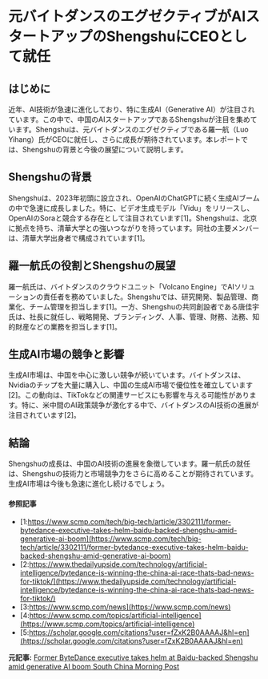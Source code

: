 # 元バイトダンスのエグゼクティブがAIスタートアップのShengshuにCEOとして就任

## はじめに

近年、AI技術が急速に進化しており、特に生成AI（Generative AI）が注目されています。この中で、中国のAIスタートアップであるShengshuが注目を集めています。Shengshuは、元バイトダンスのエグゼクティブである羅一航（Luo Yihang）氏がCEOに就任し、さらに成長が期待されています。本レポートでは、Shengshuの背景と今後の展望について説明します。

## Shengshuの背景

Shengshuは、2023年初頭に設立され、OpenAIのChatGPTに続く生成AIブームの中で急速に成長しました。特に、ビデオ生成モデル「Vidu」をリリースし、OpenAIのSoraと競合する存在として注目されています[1]。Shengshuは、北京に拠点を持ち、清華大学との強いつながりを持っています。同社の主要メンバーは、清華大学出身者で構成されています[1]。

## 羅一航氏の役割とShengshuの展望

羅一航氏は、バイトダンスのクラウドユニット「Volcano Engine」でAIソリューションの責任者を務めていました。Shengshuでは、研究開発、製品管理、商業化、チーム管理を担当します[1]。一方、Shengshuの共同創設者である唐佳宇氏は、社長に就任し、戦略開発、ブランディング、人事、管理、財務、法務、知的財産などの業務を担当します[1]。

## 生成AI市場の競争と影響

生成AI市場は、中国を中心に激しい競争が続いています。バイトダンスは、Nvidiaのチップを大量に購入し、中国の生成AI市場で優位性を確立しています[2]。この動向は、TikTokなどの関連サービスにも影響を与える可能性があります。特に、米中間のAI政策競争が激化する中で、バイトダンスのAI技術の進展が注目されています[2]。

## 結論

Shengshuの成長は、中国のAI技術の進展を象徴しています。羅一航氏の就任は、Shengshuの技術力と市場競争力をさらに高めることが期待されています。生成AI市場は今後も急速に進化し続けるでしょう。

#### 参照記事
- [1:https://www.scmp.com/tech/big-tech/article/3302111/former-bytedance-executive-takes-helm-baidu-backed-shengshu-amid-generative-ai-boom](https://www.scmp.com/tech/big-tech/article/3302111/former-bytedance-executive-takes-helm-baidu-backed-shengshu-amid-generative-ai-boom)
- [2:https://www.thedailyupside.com/technology/artificial-intelligence/bytedance-is-winning-the-china-ai-race-thats-bad-news-for-tiktok/](https://www.thedailyupside.com/technology/artificial-intelligence/bytedance-is-winning-the-china-ai-race-thats-bad-news-for-tiktok/)
- [3:https://www.scmp.com/news](https://www.scmp.com/news)
- [4:https://www.scmp.com/topics/artificial-intelligence](https://www.scmp.com/topics/artificial-intelligence)
- [5:https://scholar.google.com/citations?user=fZxK2B0AAAAJ&hl=en](https://scholar.google.com/citations?user=fZxK2B0AAAAJ&hl=en)


**元記事:** [Former ByteDance executive takes helm at Baidu-backed Shengshu amid generative AI boom South China Morning Post](https://www.scmp.com/tech/big-tech/article/3302111/former-bytedance-executive-takes-helm-baidu-backed-shengshu-amid-generative-ai-boom)